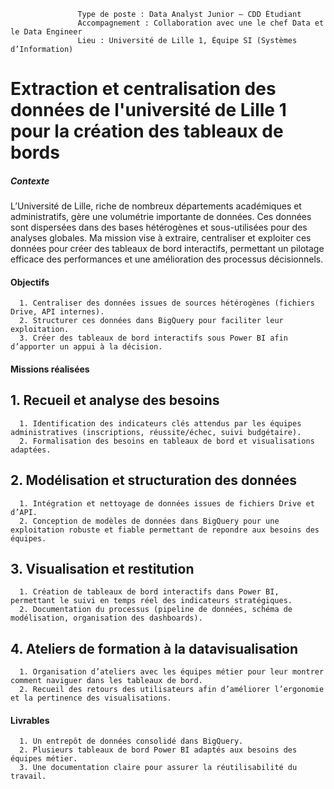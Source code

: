                    Type de poste : Data Analyst Junior – CDD Étudiant
                   Accompagnement : Collaboration avec une le chef Data et le Data Engineer
                   Lieu : Université de Lille 1, Équipe SI (Systèmes d’Information)
                   

# Extraction et centralisation des données de l'université de Lille 1 pour la création des tableaux de bords

##### Contexte 

L’Université de Lille, riche de nombreux départements académiques et administratifs, gère une volumétrie importante de données. Ces données sont dispersées dans des bases hétérogènes et sous-utilisées pour des analyses globales. Ma mission vise à extraire, centraliser et exploiter ces données pour créer des tableaux de bord interactifs, permettant un pilotage efficace des performances et une amélioration des processus décisionnels.

#### Objectifs

      1. Centraliser des données issues de sources hétérogènes (fichiers Drive, API internes).
      2. Structurer ces données dans BigQuery pour faciliter leur exploitation.
      3. Créer des tableaux de bord interactifs sous Power BI afin d’apporter un appui à la décision.

#### Missions réalisées

## 1. Recueil et analyse des besoins

      1. Identification des indicateurs clés attendus par les équipes administratives (inscriptions, réussite/échec, suivi budgétaire).
      2. Formalisation des besoins en tableaux de bord et visualisations adaptées.
      
## 2. Modélisation et structuration des données

      1. Intégration et nettoyage de données issues de fichiers Drive et d’API.
      2. Conception de modèles de données dans BigQuery pour une exploitation robuste et fiable permettant de repondre aux besoins des équipes.
      
## 3. Visualisation et restitution

      1. Création de tableaux de bord interactifs dans Power BI, permettant le suivi en temps réel des indicateurs stratégiques.
      2. Documentation du processus (pipeline de données, schéma de modélisation, organisation des dashboards).

## 4. Ateliers de formation à la datavisualisation

      1. Organisation d’ateliers avec les équipes métier pour leur montrer comment naviguer dans les tableaux de bord.
      2. Recueil des retours des utilisateurs afin d’améliorer l’ergonomie et la pertinence des visualisations.

#### Livrables

      1. Un entrepôt de données consolidé dans BigQuery.
      2. Plusieurs tableaux de bord Power BI adaptés aux besoins des équipes métier.
      3. Une documentation claire pour assurer la réutilisabilité du travail.





   
